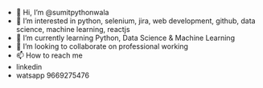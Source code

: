 - 👋 Hi, I’m @sumitpythonwala
- 👀 I’m interested in python, selenium, jira, web development, github, data science, machine learning, reactjs
- 🌱 I’m currently learning Python, Data Science & Machine Learning 
- 💞️ I’m looking to collaborate on professional working
- 📫 How to reach me 
- linkedin
- watsapp 9669275476

<!---
sumitpythonwala/sumitpythonwala is a ✨ special ✨ repository because its `README.md` (this file) appears on your GitHub profile.
You can click the Preview link to take a look at your changes.
--->
